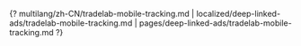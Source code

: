 {? multilang/zh-CN/tradelab-mobile-tracking.md | localized/deep-linked-ads/tradelab-mobile-tracking.md | pages/deep-linked-ads/tradelab-mobile-tracking.md ?}
